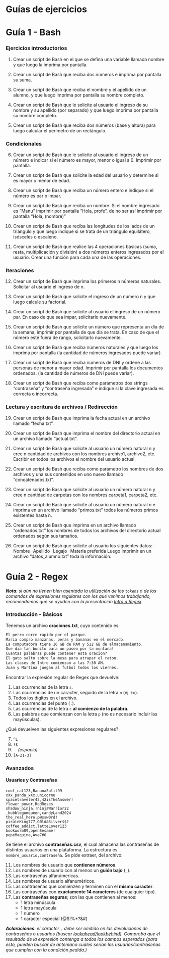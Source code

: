 # Guías de ejercicios 
# Guía 1 - Bash 
### Ejercicios introductorios 

1. Crear un script de Bash en el que se defina una variable llamada nombre y que luego la imprima por pantalla. 

2. Crear un script de Bash que reciba dos números e imprima por pantalla su suma.

3. Crear un script de Bash que reciba el nombre y el apellido de un alumno, y que luego imprima por pantalla su nombre completo. 

4. Crear un script de Bash que le solicite al usuario el ingreso de su nombre y su apellido (por separado) y que luego imprima por pantalla su nombre completo. 

5. Crear un script de Bash que reciba dos números (base y altura) para luego calcular el perímetro de un rectángulo. 

### Condicionales 

6. Crear un script de Bash que le solicite al usuario el ingreso de un número e indicar si el número es mayor, menor o igual a 0. Imprimir por pantalla. 

7. Crear un script de Bash que solicite la edad del usuario y determine si es mayor o menor de edad. 

8. Crear un script de Bash que reciba un número entero e indique si el número es par o impar. 

9. Crear un script de Bash que reciba un nombre. Si el nombre ingresado es “Manu” imprimir por pantalla “Hola, profe”, de no ser así imprimir por pantalla “Hola, (nombre)”

10. Crear un script de Bash que reciba las longitudes de los lados de un triángulo y que luego indique si se trata de un triángulo equilátero, isósceles o escaleno.

11. Crear un script de Bash que realice las 4 operaciones básicas (suma, resta, multiplicación y división) a dos números enteros ingresados por el usuario. Crear una función para cada una de las operaciones. 

### Iteraciones 

12. Crear un script de Bash que imprima los primeros n números naturales. Solicitar al usuario el ingreso de n. 

13. Crear un script de Bash que solicite el ingreso de un número n y que luego calcule su factorial. 

14. Crear un script de Bash que solicite al usuario el ingreso de un número par. En caso de que sea impar, solicitarlo nuevamente.

15. Crear un script de Bash que solicite un número que representa un día de la semana, imprimir por pantalla de que día se trata. En caso de que el número esté fuera de rango, solicitarlo nuevamente.

16. Crear un script de Bash que reciba números naturales y que luego los imprima por pantalla (la cantidad de números ingresados puede variar).

17. Crear un script de Bash que reciba números de DNI y ordene a las personas de menor a mayor edad. Imprimir por pantalla los documentos ordenados. (la cantidad de números de DNI puede variar).

18. Crear un script de Bash que reciba como parámetros dos strings “contraseña” y “contraseña ingresada” e indique si la clave ingresada es correcta o incorrecta. 

### Lectura y escritura de archivos / Redirección 

19. Crear un script de Bash que imprima la fecha actual en un archivo llamado “fecha.txt”.

20. Crear un script de Bash que imprima el nombre del directorio actual en un archivo llamado “actual.txt”.

21. Crear un script de Bash que solicite al usuario un número natural n y cree n cantidad de archivos con los nombres archivo1, archivo2, etc. Escribir en todos los archivos el nombre del usuario actual. 

22. Crear un script de Bash que reciba como parámetro los nombres de dos archivos y una sus contenidos en uno nuevo llamado “concatenados.txt”.

23. Crear un script de Bash que solicite al usuario un número natural n y cree n cantidad de carpetas con los nombres carpeta1, carpeta2, etc.

24. Crear un script de Bash que solicite al usuario un número natural n e imprima en un archivo llamado “primos.txt” todos los números primos existentes hasta n.

25. Crear un script de Bash que imprima en un archivo llamado “ordenados.txt” los nombres de todos los archivos del directorio actual ordenados según sus tamaños. 

26. Crear un script de Bash que solicite al usuario los siguientes datos: 
-Nombre
-Apellido
-Legajo 
-Materia preferida 
Luego imprimir en un archivo “datos_alumno.txt” toda la información. 

# Guía 2 - Regex

*<u>__Nota__</u>: si aún no tienen bien asentada la utilización de los `tokens` o de los comandos de expresiones regulares con los que venimos trabajando, recomendamos que se ayuden con la presentación [Intro a Regex](https://drive.google.com/file/d/1r44hko1kdqOjxsM7MhDOyG5yQH3HMmtB/view)*. 
### Introducción - Básicos

Tenemos un archivo **oraciones.txt**, cuyo contenido es:

```txt
El perro corre rapido por el parque.
Maria compro manzanas, peras y bananas en el mercado.
La computadora tiene 16 GB de RAM y 512 GB de almacenamiento.
Que dia tan bonito para un paseo por la montana!
Cuantas palabras puede contener esta oracion?
El gato salto sobre la mesa para atrapar el raton.
Las clases de Intro comienzan a las 7:30 AM.
Juan y Martina juegan al futbol todos los viernes.
```

Encontrar la expresión regular de Regex que devuelve:

1. Las ocurrencias de la letra `s`.
2. Las ocurrencias de un caracter, seguido de la letra `o` (ej. `to`).
3. Todos los dígitos en el archivo.
4. Las ocurrencias del punto (`.`).
5. Las ocurrencias de la letra `c` **al comienzo de la palabra**.
6. Las palabras que comienzan con la letra `p` (no es necesario incluir las mayúsculas).

¿Qué devuelven las siguientes expresiones regulares?

7. `^L`
8. `!$`
9. `‎ ` ‎  *(espacio)*
10. `[A-Z1-3]`

### Avanzados

#### Usuarios y Contraseñas

```csv
cool_cat123,BananaSplit99
xXx_panda_xXx,unicornu
spacetraveler42,42isTheAnswer!
flower_power,RedRoses
shadow_ninja,!ninjaWarrior22
_bubblegumqueen,candyLand2024
the_real_hero,p@ssw0rd!
pirateKing777,G0ld&Silver$$?
coffee_addict,latteLover123
bookworm89,openSesame!
pepeMaquina,Ave7#0
```

Se tiene el archivo **contraseñas.csv**, el cual almacena las contraseñas de distintos usuarios en una plataforma. La estructura es `nombre_usuario,contraseña`. Se pide extraer, del archivo:

11. Los nombres de usuario que **contienen números**.
12. Los nombres de usuario con al menos un **guión bajo** (`_`).
13. Las contraseñas alfanúmericas.
14. Los nombres de usuario alfanuméricos.
15. Las contraseñas que comienzen y terminen con el **mismo caracter**.
16. Las contraseñas con **exactamente 14 caracteres** (de cualquier tipo).
17. Las **contraseñas seguras**; son las que contienen al menos:
	- 1 letra minúscula
	- 1 letra mayúscula
	- 1 número
	- 1 caracter especial (@$!%\*?&#)

*__Aclaraciones__: el caracter `,` debe ser omitido en las devoluciones de contraseñas o usuarios (buscar [<u>lookahead</u>/<u>lookbehind</u>](https://medium.com/@NALSengineering/regex-for-dummies-lookaround-assertions-lookaheads-and-lookbehinds-408c94eacaf7)). Comprobá que el resultado de la expresión contenga a todos los campos esperados (para esto, pueden buscar de antemano cuáles serían los usuarios/contraseñas que cumplen con la condición pedida.)*
